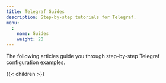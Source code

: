 ```yaml
---
title: Telegraf Guides
description: Step-by-step tutorials for Telegraf.
menu:
  :
    name: Guides
    weight: 20
---
```


The following articles guide you through step-by-step Telegraf configuration examples.

{{< children >}}
